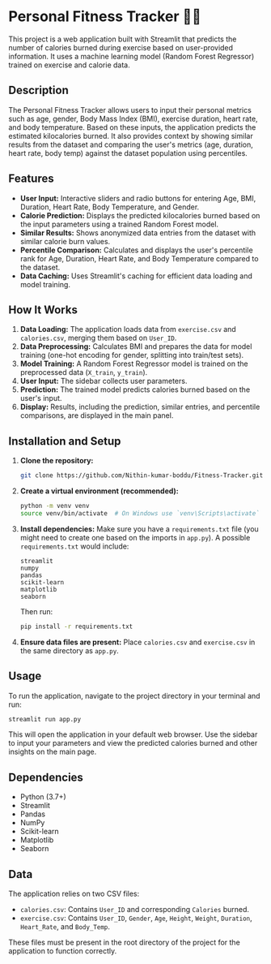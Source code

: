# Personal Fitness Tracker 🏃‍♂️

This project is a web application built with Streamlit that predicts the number of calories burned during exercise based on user-provided information. It uses a machine learning model (Random Forest Regressor) trained on exercise and calorie data.

## Description

The Personal Fitness Tracker allows users to input their personal metrics such as age, gender, Body Mass Index (BMI), exercise duration, heart rate, and body temperature. Based on these inputs, the application predicts the estimated kilocalories burned. It also provides context by showing similar results from the dataset and comparing the user's metrics (age, duration, heart rate, body temp) against the dataset population using percentiles.

## Features

- **User Input:** Interactive sliders and radio buttons for entering Age, BMI, Duration, Heart Rate, Body Temperature, and Gender.
- **Calorie Prediction:** Displays the predicted kilocalories burned based on the input parameters using a trained Random Forest model.
- **Similar Results:** Shows anonymized data entries from the dataset with similar calorie burn values.
- **Percentile Comparison:** Calculates and displays the user's percentile rank for Age, Duration, Heart Rate, and Body Temperature compared to the dataset.
- **Data Caching:** Uses Streamlit's caching for efficient data loading and model training.

## How It Works

1.  **Data Loading:** The application loads data from `exercise.csv` and `calories.csv`, merging them based on `User_ID`.
2.  **Data Preprocessing:** Calculates BMI and prepares the data for model training (one-hot encoding for gender, splitting into train/test sets).
3.  **Model Training:** A Random Forest Regressor model is trained on the preprocessed data (`X_train`, `y_train`).
4.  **User Input:** The sidebar collects user parameters.
5.  **Prediction:** The trained model predicts calories burned based on the user's input.
6.  **Display:** Results, including the prediction, similar entries, and percentile comparisons, are displayed in the main panel.

## Installation and Setup

1.  **Clone the repository:**
    ```bash
    git clone https://github.com/Nithin-kumar-boddu/Fitness-Tracker.git
    ```
2.  **Create a virtual environment (recommended):**
    ```bash
    python -m venv venv
    source venv/bin/activate  # On Windows use `venv\Scripts\activate`
    ```
3.  **Install dependencies:**
    Make sure you have a `requirements.txt` file (you might need to create one based on the imports in `app.py`). A possible `requirements.txt` would include:
    ```
    streamlit
    numpy
    pandas
    scikit-learn
    matplotlib
    seaborn
    ```
    Then run:
    ```bash
    pip install -r requirements.txt
    ```
4.  **Ensure data files are present:**
    Place `calories.csv` and `exercise.csv` in the same directory as `app.py`.

## Usage

To run the application, navigate to the project directory in your terminal and run:

```bash
streamlit run app.py
```

This will open the application in your default web browser. Use the sidebar to input your parameters and view the predicted calories burned and other insights on the main page.

## Dependencies

- Python (3.7+)
- Streamlit
- Pandas
- NumPy
- Scikit-learn
- Matplotlib
- Seaborn

## Data

The application relies on two CSV files:

- `calories.csv`: Contains `User_ID` and corresponding `Calories` burned.
- `exercise.csv`: Contains `User_ID`, `Gender`, `Age`, `Height`, `Weight`, `Duration`, `Heart_Rate`, and `Body_Temp`.

These files must be present in the root directory of the project for the application to function correctly.
